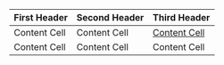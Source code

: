 | First Header  | Second Header | Third Header |
| ------------- | ------------- | ------------ |
| Content Cell  | Content Cell  | [Content Cell](yandex_projects/analysis_of_business_indicators/)|
| Content Cell  | Content Cell  | Content Cell |
